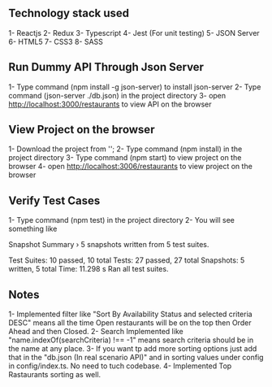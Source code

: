 ## Technology stack used

1- Reactjs
2- Redux
3- Typescript
4- Jest (For unit testing)
5- JSON Server
6- HTML5
7- CSS3
8- SASS

## Run Dummy API Through Json Server

1- Type command (npm install -g json-server) to install json-server
2- Type command (json-server ./db.json) in the project directory
3- open [http://localhost:3000/restaurants](http://localhost:3000/restaurants) to view API on the browser

## View Project on the browser

1- Download the project from '';
2- Type command (npm install) in the project directory
3- Type command (npm start) to view project on the browser
4- open [http://localhost:3006/restaurants](http://localhost:3006/restaurants) to view project on the browser

## Verify Test Cases

1- Type command (npm test) in the project directory
2- You will see something like

Snapshot Summary
› 5 snapshots written from 5 test suites.

Test Suites: 10 passed, 10 total
Tests: 27 passed, 27 total
Snapshots: 5 written, 5 total
Time: 11.298 s
Ran all test suites.

## Notes

1- Implemented filter like "Sort By Availability Status and selected criteria DESC" means all the time Open restaurants will be on the top then Order Ahead
and then Closed.
2- Search Implemented like "name.indexOf(searchCriteria) !== -1" means search criteria should be in the name at any place.
3- If you want tp add more sorting options just add that in the "db.json (In real scenario API)" and in sorting values under config in config/index.ts. No need to tuch codebase.
4- Implemented Top Rastaurants sorting as well.
